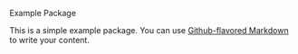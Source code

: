  Example Package

This is a simple example package. You can use
[Github-flavored Markdown](https://guides.github.com/features/mastering-markdown/)
to write your content.